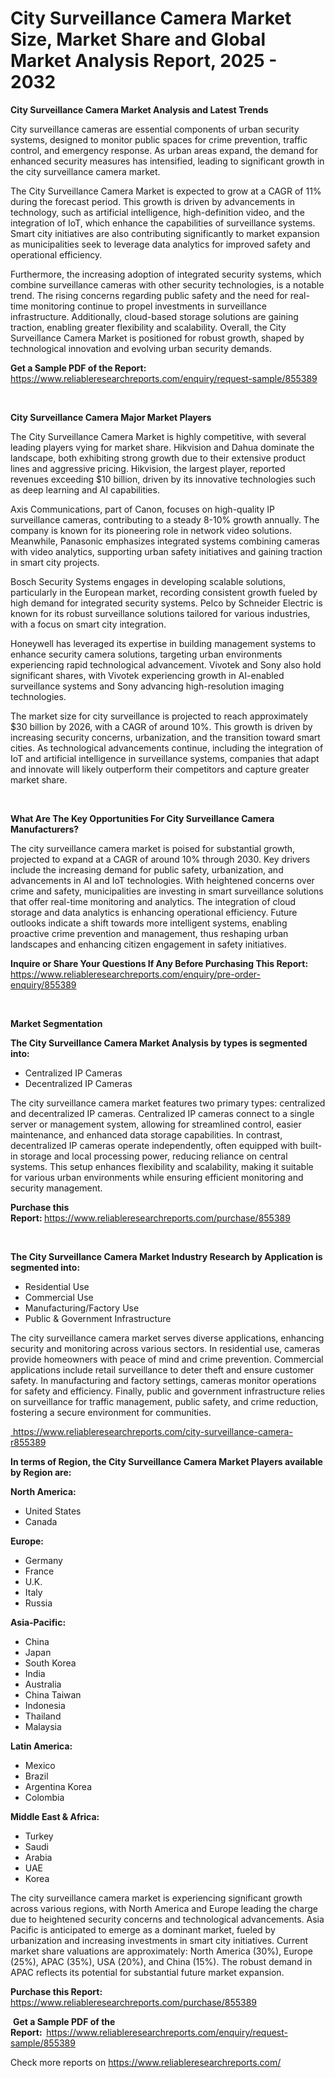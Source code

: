 <p><h1>City Surveillance Camera Market Size, Market Share and Global Market Analysis Report, 2025 - 2032</h1></p><p><strong>City Surveillance Camera Market Analysis and Latest Trends</strong></p>
<p><p>City surveillance cameras are essential components of urban security systems, designed to monitor public spaces for crime prevention, traffic control, and emergency response. As urban areas expand, the demand for enhanced security measures has intensified, leading to significant growth in the city surveillance camera market. </p><p>The City Surveillance Camera Market is expected to grow at a CAGR of 11% during the forecast period. This growth is driven by advancements in technology, such as artificial intelligence, high-definition video, and the integration of IoT, which enhance the capabilities of surveillance systems. Smart city initiatives are also contributing significantly to market expansion as municipalities seek to leverage data analytics for improved safety and operational efficiency.</p><p>Furthermore, the increasing adoption of integrated security systems, which combine surveillance cameras with other security technologies, is a notable trend. The rising concerns regarding public safety and the need for real-time monitoring continue to propel investments in surveillance infrastructure. Additionally, cloud-based storage solutions are gaining traction, enabling greater flexibility and scalability. Overall, the City Surveillance Camera Market is positioned for robust growth, shaped by technological innovation and evolving urban security demands.</p></p>
<p><strong>Get a Sample PDF of the Report:&nbsp;</strong> <a href="https://www.reliableresearchreports.com/enquiry/request-sample/855389?utm_campaign=2119&utm_medium=2&utm_source=Github&utm_content=ia&utm_term=20022025&utm_id=city-surveillance-camera">https://www.reliableresearchreports.com/enquiry/request-sample/855389</a></p>
<p>&nbsp;</p>
<p><strong>City Surveillance Camera Major Market Players</strong></p>
<p><p>The City Surveillance Camera Market is highly competitive, with several leading players vying for market share. Hikvision and Dahua dominate the landscape, both exhibiting strong growth due to their extensive product lines and aggressive pricing. Hikvision, the largest player, reported revenues exceeding $10 billion, driven by its innovative technologies such as deep learning and AI capabilities.</p><p>Axis Communications, part of Canon, focuses on high-quality IP surveillance cameras, contributing to a steady 8-10% growth annually. The company is known for its pioneering role in network video solutions. Meanwhile, Panasonic emphasizes integrated systems combining cameras with video analytics, supporting urban safety initiatives and gaining traction in smart city projects.</p><p>Bosch Security Systems engages in developing scalable solutions, particularly in the European market, recording consistent growth fueled by high demand for integrated security systems. Pelco by Schneider Electric is known for its robust surveillance solutions tailored for various industries, with a focus on smart city integration.</p><p>Honeywell has leveraged its expertise in building management systems to enhance security camera solutions, targeting urban environments experiencing rapid technological advancement. Vivotek and Sony also hold significant shares, with Vivotek experiencing growth in AI-enabled surveillance systems and Sony advancing high-resolution imaging technologies.</p><p>The market size for city surveillance is projected to reach approximately $30 billion by 2026, with a CAGR of around 10%. This growth is driven by increasing security concerns, urbanization, and the transition toward smart cities. As technological advancements continue, including the integration of IoT and artificial intelligence in surveillance systems, companies that adapt and innovate will likely outperform their competitors and capture greater market share.</p></p>
<p>&nbsp;</p>
<p><strong>What Are The Key Opportunities For City Surveillance Camera Manufacturers?</strong></p>
<p><p>The city surveillance camera market is poised for substantial growth, projected to expand at a CAGR of around 10% through 2030. Key drivers include the increasing demand for public safety, urbanization, and advancements in AI and IoT technologies. With heightened concerns over crime and safety, municipalities are investing in smart surveillance solutions that offer real-time monitoring and analytics. The integration of cloud storage and data analytics is enhancing operational efficiency. Future outlooks indicate a shift towards more intelligent systems, enabling proactive crime prevention and management, thus reshaping urban landscapes and enhancing citizen engagement in safety initiatives.</p></p>
<p><strong>Inquire or Share Your Questions If Any Before Purchasing This Report:</strong> <a href="https://www.reliableresearchreports.com/enquiry/pre-order-enquiry/855389?utm_campaign=2119&utm_medium=2&utm_source=Github&utm_content=ia&utm_term=20022025&utm_id=city-surveillance-camera">https://www.reliableresearchreports.com/enquiry/pre-order-enquiry/855389</a></p>
<p>&nbsp;</p>
<p><strong>Market Segmentation</strong></p>
<p><strong>The City Surveillance Camera Market Analysis by types is segmented into:</strong></p>
<p><ul><li>Centralized IP Cameras</li><li>Decentralized IP Cameras</li></ul></p>
<p><p>The city surveillance camera market features two primary types: centralized and decentralized IP cameras. Centralized IP cameras connect to a single server or management system, allowing for streamlined control, easier maintenance, and enhanced data storage capabilities. In contrast, decentralized IP cameras operate independently, often equipped with built-in storage and local processing power, reducing reliance on central systems. This setup enhances flexibility and scalability, making it suitable for various urban environments while ensuring efficient monitoring and security management.</p></p>
<p><strong>Purchase this Report:&nbsp;</strong><a href="https://www.reliableresearchreports.com/purchase/855389?utm_campaign=2119&utm_medium=2&utm_source=Github&utm_content=ia&utm_term=20022025&utm_id=city-surveillance-camera">https://www.reliableresearchreports.com/purchase/855389</a></p>
<p>&nbsp;</p>
<p><strong>The City Surveillance Camera Market Industry Research by Application is segmented into:</strong></p>
<p><ul><li>Residential Use</li><li>Commercial Use</li><li>Manufacturing/Factory Use</li><li>Public & Government Infrastructure</li></ul></p>
<p><p>The city surveillance camera market serves diverse applications, enhancing security and monitoring across various sectors. In residential use, cameras provide homeowners with peace of mind and crime prevention. Commercial applications include retail surveillance to deter theft and ensure customer safety. In manufacturing and factory settings, cameras monitor operations for safety and efficiency. Finally, public and government infrastructure relies on surveillance for traffic management, public safety, and crime reduction, fostering a secure environment for communities.</p></p>
<p><a href="https://www.reliableresearchreports.com/city-surveillance-camera-r855389?utm_campaign=2119&utm_medium=2&utm_source=Github&utm_content=ia&utm_term=20022025&utm_id=city-surveillance-camera">&nbsp;https://www.reliableresearchreports.com/city-surveillance-camera-r855389</a></p>
<p><strong>In terms of Region, the City Surveillance Camera Market Players available by Region are:</strong></p>
<p>
    <p> <strong> North America: </strong>
        <ul>
            <li>United States</li>
            <li>Canada</li>
        </ul>
        </p> 
    <p> <strong> Europe: </strong>
        <ul>
            <li>Germany</li>
            <li>France</li>
            <li>U.K.</li>
            <li>Italy</li>
            <li>Russia</li>
        </ul>
        </p> 
    <p> <strong> Asia-Pacific: </strong>
        <ul>
            <li>China</li>
            <li>Japan</li>
            <li>South Korea</li>
            <li>India</li>
            <li>Australia</li>
            <li>China Taiwan</li>
            <li>Indonesia</li>
            <li>Thailand</li>
            <li>Malaysia</li>
        </ul>
        </p> 
    <p> <strong> Latin America: </strong>
        <ul>
            <li>Mexico</li>
            <li>Brazil</li>
            <li>Argentina Korea</li>
            <li>Colombia</li>
        </ul>
        </p> 
    <p> <strong> Middle East & Africa: </strong>
        <ul>
            <li>Turkey</li>
            <li>Saudi</li>
            <li>Arabia</li>
            <li>UAE</li>
            <li>Korea</li>
        </ul>
    </p>
    </p>
<p><p>The city surveillance camera market is experiencing significant growth across various regions, with North America and Europe leading the charge due to heightened security concerns and technological advancements. Asia Pacific is anticipated to emerge as a dominant market, fueled by urbanization and increasing investments in smart city initiatives. Current market share valuations are approximately: North America (30%), Europe (25%), APAC (35%), USA (20%), and China (15%). The robust demand in APAC reflects its potential for substantial future market expansion.</p></p>
<p><strong>Purchase this Report: </strong><a href="https://www.reliableresearchreports.com/purchase/855389?utm_campaign=2119&utm_medium=2&utm_source=Github&utm_content=ia&utm_term=20022025&utm_id=city-surveillance-camera">https://www.reliableresearchreports.com/purchase/855389</a></p>
<p>&nbsp;<strong>Get a Sample PDF of the Report:&nbsp;&nbsp;</strong><a href="https://www.reliableresearchreports.com/enquiry/request-sample/855389?utm_campaign=2119&utm_medium=2&utm_source=Github&utm_content=ia&utm_term=20022025&utm_id=city-surveillance-camera">https://www.reliableresearchreports.com/enquiry/request-sample/855389</a></p>
<p><strong></strong></p>
<p>Check more reports on <a href="https://www.reliableresearchreports.com/?utm_campaign=2119&utm_medium=2&utm_source=Github&utm_content=ia&utm_term=20022025&utm_id=city-surveillance-camera">https://www.reliableresearchreports.com/</a></p>